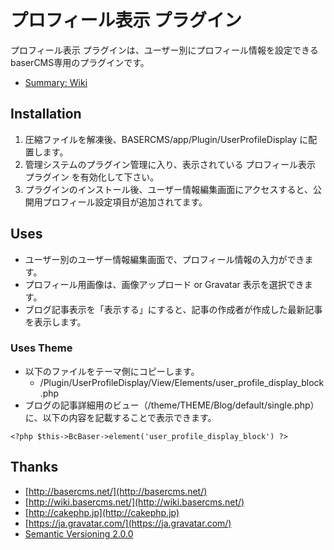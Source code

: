 # プロフィール表示 プラグイン
プロフィール表示 プラグインは、ユーザー別にプロフィール情報を設定できるbaserCMS専用のプラグインです。

- [Summary: Wiki](https://github.com/materializing/UserProfileDisplay)

## Installation
1. 圧縮ファイルを解凍後、BASERCMS/app/Plugin/UserProfileDisplay に配置します。
2. 管理システムのプラグイン管理に入り、表示されている プロフィール表示 プラグイン を有効化して下さい。
3. プラグインのインストール後、ユーザー情報編集画面にアクセスすると、公開用プロフィール設定項目が追加されてます。


## Uses
- ユーザー別のユーザー情報編集画面で、プロフィール情報の入力ができます。
- プロフィール用画像は、画像アップロード or Gravatar 表示を選択できます。
- ブログ記事表示を「表示する」にすると、記事の作成者が作成した最新記事を表示します。


### Uses Theme
- 以下のファイルをテーマ側にコピーします。
  - /Plugin/UserProfileDisplay/View/Elements/user_profile_display_block.php
- ブログの記事詳細用のビュー（/theme/THEME/Blog/default/single.php）に、以下の内容を記載することで表示できます。

```
<?php $this->BcBaser->element('user_profile_display_block') ?>
```


## Thanks
- [http://basercms.net/](http://basercms.net/)
- [http://wiki.basercms.net/](http://wiki.basercms.net/)
- [http://cakephp.jp](http://cakephp.jp)
- [https://ja.gravatar.com/](https://ja.gravatar.com/)
- [Semantic Versioning 2.0.0](http://semver.org/lang/ja/)
